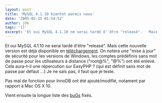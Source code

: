```yaml
---
layout: post
title: 'MySQL 4.1.10 bientot parmis nous'
date: '2005-02-15 01:54:52'
author: j0k
tags: '[]'
excerpt: 'Et oui MySQL 4.1.10 ne serai tardé d''être "releasé".   Mais cette nouvelle version est déjà disponible en [téléchargement](http://dev.mysql.com/downloads/mysql/4.1.html).   )   On notera une "mise à jour" de sécurité pour les versions de Windows, les comptes prédéfinis sans mot de passe pour les utilisateurs à distance ("root@%", "@%") ont été      ...'
---
```


Et oui MySQL 4.1.10 ne serai tardé d'être "releasé".   Mais cette nouvelle version est déjà disponible en [téléchargement](http://dev.mysql.com/downloads/mysql/4.1.html).      On notera une "mise à jour" de sécurité pour les versions de Windows, les comptes prédéfinis sans mot de passe pour les utilisateurs à distance ("root@%", "@%") ont été enlevé. Cela aura-t-il une répercution sur EasyPHP ? (qui est définit sans mot de passe par défaut ...) Je ne sais pas, il faut que je teste.

Pas mal de fonction pour InnoDB ont été ajouté/modifié, notament par rapport à Mac OS X 10.

Vient ensuite la longue liste des [buGs](http://dev.mysql.com/doc/mysql/en/news-4-1-10.html) fixés.
